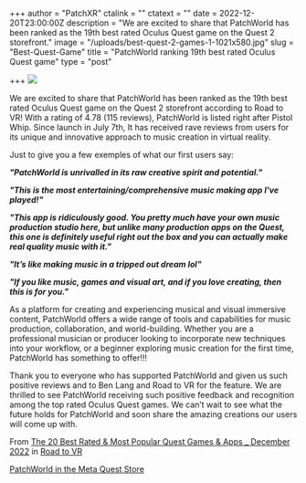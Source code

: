 +++
author = "PatchXR"
ctalink = ""
ctatext = ""
date = 2022-12-20T23:00:00Z
description = "We are excited to share that PatchWorld has been ranked as the 19th best rated Oculus Quest game on the Quest 2 storefront."
image = "/uploads/best-quest-2-games-1-1021x580.jpg"
slug = "Best-Quest-Game"
title = "PatchWorld ranking 19th best rated Oculus Quest game"
type = "post"

+++
![](/uploads/best-quest-game-dec2022.jpg)

We are excited to share that PatchWorld has been ranked as the 19th best rated Oculus Quest game on the Quest 2 storefront according to Road to VR! With a rating of 4.78 (115 reviews), PatchWorld is listed right after Pistol Whip. Since launch in July 7th, It has received rave reviews from users for its unique and innovative approach to music creation in virtual reality.

Just to give you a few exemples of what our first users say:

**_"PatchWorld is unrivalled in its raw creative spirit and potential."_**

**_"This is the most entertaining/comprehensive music making app I've played!"_**

**_"This app is ridiculously good. You pretty much have your own music production studio here, but unlike many production apps on the Quest, this one is definitely useful right out the box and you can actually make real quality music with it."_**

**_"It’s like making music in a tripped out dream lol"_**

**_"If you like music, games and visual art, and if you love creating, then this is for you."_**

As a platform for creating and experiencing musical and visual immersive content, PatchWorld offers a wide range of tools and capabilities for music production, collaboration, and world-building. Whether you are a professional musician or producer looking to incorporate new techniques into your workflow, or a beginner exploring music creation for the first time, PatchWorld has something to offer!!!

Thank you to everyone who has supported PatchWorld and given us such positive reviews and to Ben Lang and Road to VR for the feature. We are thrilled to see PatchWorld receiving such positive feedback and recognition among the top rated Oculus Quest games. We can’t wait to see what the future holds for PatchWorld and soon share the amazing creations our users will come up with.

From [The 20 Best Rated & Most Popular Quest Games & Apps _ December 2022](https://www.roadtovr.com/best-oculus-quest-2-games-apps-rated-december-2022/ "The 20 Best Rated & Most Popular Quest Games & Apps _ December 2022") in [Road to VR](https://www.roadtovr.com/)

[PatchWorld in the Meta Quest Store](https://www.oculus.com/experiences/quest/3715150718552632/)